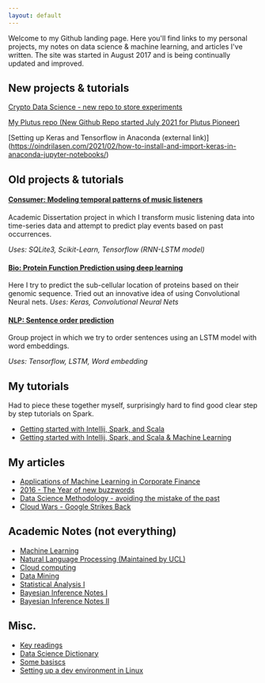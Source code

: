 ```yaml
---
layout: default
---
```


Welcome to my Github landing page. Here you'll find links to my personal projects, my notes on data science & machine learning, and articles I've written. The site was started in August 2017 and is being continually updated and improved. 

## New projects & tutorials

[Crypto Data Science - new repo to store experiments](https://github.com/ReddSpark1/cryptods)

[My Plutus repo (New Github Repo started July 2021 for Plutus Pioneer)](https://github.com/ReddSpark1/myplutus)

[Setting up Keras and Tensorflow in Anaconda (external link)]
(https://oindrilasen.com/2021/02/how-to-install-and-import-keras-in-anaconda-jupyter-notebooks/)

## Old projects & tutorials

#### [Consumer: Modeling temporal patterns of music listeners](https://github.com/Reddspark1/EventPrediction)

Academic Dissertation project in which I transform music listening data into time-series data and attempt to predict play events based on past occurrences.

*Uses: SQLite3, Scikit-Learn, Tensorflow (RNN-LSTM model)*


#### [Bio: Protein Function Prediction using deep learning](https://github.com/ReddSpark1/Protein-Function-CNN-Model)
Here I try to predict the sub-cellular location of proteins based on their genomic sequence. Tried out an innovative idea of using Convolutional Neural nets. 
*Uses: Keras, Convolutional Neural Nets*

#### [NLP: Sentence order prediction](https://github.com/ReddSpark1/Sentence-Order-Prediction)
Group project in which we try to order sentences using an LSTM model with word embeddings.

*Uses: Tensorflow, LSTM, Word embedding*

## My tutorials
Had to piece these together myself, surprisingly hard to find good clear step by step tutorials on Spark.
- [Getting started with Intellij, Spark, and Scala](comp/spark/getting_started)
- [Getting started with Intellij, Spark, and Scala & Machine Learning](comp/spark/getting_started_ml)

## My articles
- [Applications of Machine Learning in Corporate Finance](ads/corpfin)
- [2016 - The Year of new buzzwords](https://www.linkedin.com/pulse/year-new-buzzwords-badrul-alom?trk=pulse_spock-articles)
- [Data Science Methodology - avoiding the mistake of the past](https://www.linkedin.com/pulse/data-science-methodology-badrul-alom?trk=pulse_spock-articles)
- [Cloud Wars - Google Strikes Back](https://www.linkedin.com/pulse/google-strikes-warning-shot-badrul-alom)

## Academic Notes (not everything)
- [Machine Learning](https://github.com/ReddSpark1/Data-Science-Notes/blob/master/Machine%20Learning/AML%20Study%20Notes.ipynb)
- [Natural Language Processing (Maintained by UCL)](https://github.com/uclmr/stat-nlp-book/blob/python/overview.ipynb)
- [Cloud computing](https://github.com/ReddSpark1/Data-Science-Notes/blob/master/Computing/CloudComputing.ipynb)
- [Data Mining](https://github.com/ReddSpark1/Data-Science-Notes/blob/master/Information%20Retrieval/IRDM.ipynb)
- [Statistical Analysis I](https://github.com/ReddSpark1/Data-Science-Notes/blob/master/Statistics/Introduction%20to%20Statistical%20Analysis.ipynb)
- [Bayesian Inference Notes I](https://github.com/ReddSpark1/Data-Science-Notes/blob/master/Bayesian%20Inference/BayesianInference_StudyNotesI.ipynb)
- [Bayesian Inference Notes II](https://github.com/ReddSpark1/Data-Science-Notes/blob/master/Bayesian%20Inference/BayesianInference_StudyNotesII.ipynb)


## Misc.
- [Key readings](dsf/keyreadings)
- [Data Science Dictionary](dsf/dictionary)
- [Some basiscs](comp/)
- [Setting up a dev environment in Linux](https://github.com/ReddSpark1/Data-Science-Notes/blob/master/Computing/Setting%20up%20a%20Dev%20environment.ipynb)
